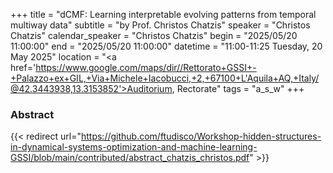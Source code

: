 +++
title = "dCMF: Learning interpretable evolving patterns from temporal multiway data"
subtitle = "by Prof. Christos Chatzis"
speaker = "Christos Chatzis"
calendar_speaker = "Christos Chatzis"
begin = "2025/05/20  11:00:00"
end = "2025/05/20  11:00:00"
datetime = "11:00-11:25 Tuesday, 20 May 2025"
location = "<a href='https://www.google.com/maps/dir//Rettorato+GSSI+-+Palazzo+ex+GIL,+Via+Michele+Iacobucci,+2,+67100+L'Aquila+AQ,+Italy/@42.3443938,13.3153852'>Auditorium, Rectorate</a>"
tags = "a_s_w"
+++

### Abstract
{{< redirect url="https://github.com/ftudisco/Workshop-hidden-structures-in-dynamical-systems-optimization-and-machine-learning-GSSI/blob/main/contributed/abstract_chatzis_christos.pdf" >}}
